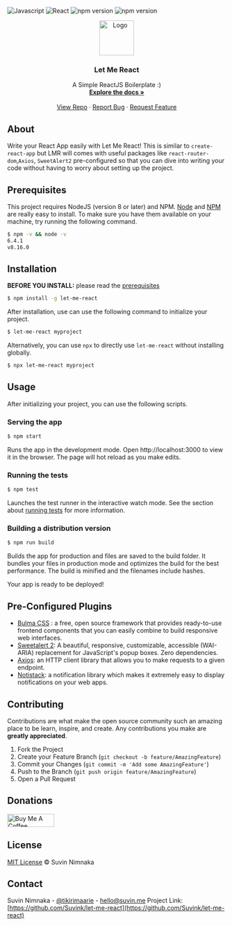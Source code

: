 ![Javascript](https://img.shields.io/badge/JavaScript-F7DF1E?style=for-the-badge&logo=javascript&logoColor=black) ![React](https://img.shields.io/badge/React-20232A?style=for-the-badge&logo=react&logoColor=61DAFB) ![npm version](https://img.shields.io/badge/Node.js-43853D?style=for-the-badge&logo=node.js&logoColor=white) ![npm version](https://img.shields.io/github/followers/suvink.svg?style=social&label=Follow&maxAge=2592000)

<p align="center">
  <a href="https://github.com/othneildrew/Best-README-Template">
    <img src="https://github.com/othneildrew/Best-README-Template/raw/master/images/logo.png" alt="Logo" width="80" height="80">
  </a>

  <h3 align="center">Let Me React</h3>

  <p align="center">
    A Simple ReactJS Boilerplate :)
    <br />
    <a href="#Installation"><strong>Explore the docs »</strong></a>
    <br />
    <br />
    <a href="https://github.com/Suvink/let-me-react">View Repo</a>
    ·
    <a href="https://github.com/Suvink/let-me-react/issues">Report Bug</a>
    ·
    <a href="https://github.com/Suvink/let-me-react/issues">Request Feature</a>
  </p>
</p>

## About

Write your React App easily with Let Me React! This is similar to `create-react-app` but LMR will comes with useful packages like `react-router-dom`,`Axios`, `SweetAlert2` pre-configured so that you can dive into writing your code without having to worry about setting up the project.

## Prerequisites

This project requires NodeJS (version 8 or later) and NPM.
[Node](http://nodejs.org/) and [NPM](https://npmjs.org/) are really easy to install.
To make sure you have them available on your machine,
try running the following command.

```sh
$ npm -v && node -v
6.4.1
v8.16.0
```


## Installation

**BEFORE YOU INSTALL:** please read the [prerequisites](#prerequisites)


```sh
$ npm install -g let-me-react
```

After installation, use can use the following command to initialize your project.

```sh
$ let-me-react myproject
```

Alternatively, you can use `npx` to directly use `let-me-react` without installing globally.

```sh
$ npx let-me-react myproject
```

## Usage
After initializing your project, you can use the following scripts.
### Serving the app

```sh
$ npm start
```
Runs the app in the development mode. Open http://localhost:3000 to view it in the browser. The page will hot reload as you make edits.

### Running the tests

```sh
$ npm test
```
Launches the test runner in the interactive watch mode. See the section about <a href="https://reactjs.org/docs/test-utils.html">running tests</a> for more information.
### Building a distribution version

```sh
$ npm run build
```

Builds the app for production and files are saved to the build folder. It bundles your files in production mode and optimizes the build for the best performance. The build is minified and the filenames include hashes.

Your app is ready to be deployed!

## Pre-Configured Plugins
 - <a href="http://bulma.io/">Bulma CSS</a> :  a free, open source framework that provides ready-to-use frontend components that you can easily combine to build responsive web interfaces.
 - <a href="http://bulma.io/">Sweetalert 2</a>: A beautiful, responsive, customizable, accessible (WAI-ARIA) replacement for JavaScript's popup boxes. Zero dependencies.
 - <a href="http://bulma.io/">Axios</a>: an HTTP client library that allows you to make requests to a given endpoint.
 - <a href="http://bulma.io/">Notistack</a>: a notification library which makes it extremely easy to display notifications on your web apps.
 

## Contributing

Contributions are what make the open source community such an amazing place to be learn, inspire, and create. Any contributions you make are **greatly appreciated**.

1. Fork the Project
2. Create your Feature Branch (`git checkout -b feature/AmazingFeature`)
3. Commit your Changes (`git commit -m 'Add some AmazingFeature'`)
4. Push to the Branch (`git push origin feature/AmazingFeature`)
5. Open a Pull Request

## Donations
<a href="https://www.buymeacoffee.com/suvink" target="_blank"><img src="https://cdn.buymeacoffee.com/buttons/v2/default-yellow.png" alt="Buy Me A Coffee" style="height: 30px !important;width: 108px !important;" height="30"></a>

## License
[MIT License](https://andreasonny.mit-license.org/2019) © Suvin Nimnaka
<!-- CONTACT -->
## Contact

Suvin Nimnaka - [@tikirimaarie](https://twitter.com/tikirimaarie) - hello@suvin.me
Project Link: [https://github.com/Suvink/let-me-react](https://github.com/Suvink/let-me-react)

